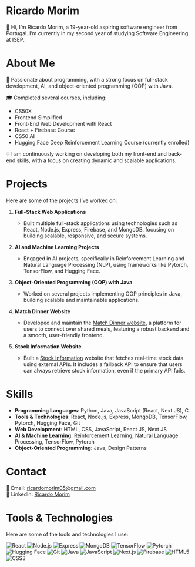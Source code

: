 # Ricardo Morim
👋 Hi, I’m Ricardo Morim, a 19-year-old aspiring software engineer from Portugal. I’m currently in my second year of studying Software Engineering at ISEP.

# About Me
🌟 Passionate about programming, with a strong focus on full-stack development, AI, and object-oriented programming (OOP) with Java.

🎓 Completed several courses, including:

- CS50X
- Frontend Simplified
- Front-End Web Development with React
- React + Firebase Course
- CS50 AI
- Hugging Face Deep Reinforcement Learning Course (currently enrolled)

💡 I am continuously working on developing both my front-end and back-end skills, with a focus on creating dynamic and scalable applications.

# Projects
Here are some of the projects I’ve worked on:

1. **Full-Stack Web Applications**  
   - Built multiple full-stack applications using technologies such as React, Node.js, Express, Firebase, and MongoDB, focusing on building scalable, responsive, and secure systems.

2. **AI and Machine Learning Projects**  
   - Engaged in AI projects, specifically in Reinforcement Learning and Natural Language Processing (NLP), using frameworks like Pytorch, TensorFlow, and Hugging Face.

3. **Object-Oriented Programming (OOP) with Java**  
   - Worked on several projects implementing OOP principles in Java, building scalable and maintainable applications.

4. **Match Dinner Website**  
   - Developed and maintain the [Match Dinner website](https://matchdinnermondays.pt), a platform for users to connect over shared meals, featuring a robust backend and a smooth, user-friendly frontend.

5. **Stock Information Website**  
   - Built a [Stock Information](https://stockinformation.vercel.app/stocks) website that fetches real-time stock data using external APIs. It includes a fallback API to ensure that users can always retrieve stock information, even if the primary API fails.

# Skills
- **Programming Languages**: Python, Java, JavaScript (React, Next JS), C
- **Tools & Technologies**: React, Node.js, Express, MongoDB, TensorFlow, Pytorch, Hugging Face, Git
- **Web Development**: HTML, CSS, JavaScript, React JS, Next JS
- **AI & Machine Learning**: Reinforcement Learning, Natural Language Processing, TensorFlow, Pytorch
- **Object-Oriented Programming**: Java, Design Patterns

# Contact
📧 Email: ricardomorim05@gmail.com  
💼 LinkedIn: [Ricardo Morim](https://www.linkedin.com/in/ricardomorim/)

# Tools & Technologies
Here are some of the tools and technologies I use:

![React](https://img.shields.io/badge/React-61DAFB?logo=react&logoColor=black) ![Node.js](https://img.shields.io/badge/Node.js-339933?logo=node.js&logoColor=white) ![Express](https://img.shields.io/badge/Express-000000?logo=express&logoColor=white) ![MongoDB](https://img.shields.io/badge/MongoDB-47A248?logo=mongodb&logoColor=white) ![TensorFlow](https://img.shields.io/badge/TensorFlow-FF6F00?logo=tensorflow&logoColor=white) ![Pytorch](https://img.shields.io/badge/PyTorch-EE4C2C?logo=pytorch&logoColor=white) ![Hugging Face](https://img.shields.io/badge/Hugging_Face-FF8C00?logo=huggingface&logoColor=white) ![Git](https://img.shields.io/badge/Git-F05032?logo=git&logoColor=white) ![Java](https://img.shields.io/badge/Java-007396?logo=java&logoColor=white) ![JavaScript](https://img.shields.io/badge/JavaScript-F7DF1E?logo=javascript&logoColor=black) ![Next.js](https://img.shields.io/badge/Next.js-000000?logo=next.js&logoColor=white) ![Firebase](https://img.shields.io/badge/Firebase-FFCA28?logo=firebase&logoColor=black) ![HTML5](https://img.shields.io/badge/HTML5-E34F26?logo=html5&logoColor=white) ![CSS3](https://img.shields.io/badge/CSS3-1572B6?logo=css3&logoColor=white)

<!---
RicardoMorim/RicardoMorim is a ✨ special ✨ repository because its `README.md` (this file) appears on your GitHub profile.
You can click the Preview link to take a look at your changes.
--->
